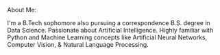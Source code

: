 About Me:

I'm a B.Tech sophomore also pursuing a correspondence B.S. degree in Data Science. Passionate about Artificial Intelligence. Highly familiar with Python and Machine Learning concepts like Artificial Neural Networks, Computer Vision, & Natural Language Processing.

<!---
shashwatsaini/shashwatsaini is a ✨ special ✨ repository because its `README.md` (this file) appears on your GitHub profile.
You can click the Preview link to take a look at your changes.
--->

